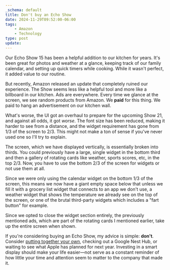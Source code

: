 ```yaml
---
_schema: default
title: Don't buy an Echo Show
date: 2024-11-29T09:52:00-06:00
tags:
    - Amazon
    - Technology
type: post
update:
---
```


Our Echo Show 15 has been a helpful addition to our kitchen for years. It's been great for photos and weather at a glance, keeping track of our family calendar, and setting up quick timers while cooking. While it wasn't perfect, it added value to our routine.

But recently, Amazon released an update that completely ruined our experience. The Show seems less like a helpful tool and more like a billboard in our kitchen. Ads are everywhere. Every time we glance at the screen, we see random products from Amazon. We **paid** for this thing. We paid to hang an advertisement on our kitchen wall.

What's worse, the UI got an overhaul to prepare for the upcoming Show 21, and against all odds, it got *worse*. The font size has been reduced, making it harder to see from a distance, and the widget requirement has gone from 1/3 of the screen to 2/3. This might not make a ton of sense if you've never used one so I'll try to explain.

The screen, which we have displayed vertically, is essentially broken into thirds. You could previously have a large, single widget in the bottom third and then a gallery of rotating cards like weather, sports scores, etc, in the top 2/3. Now, you have to use the bottom 2/3 of the screen for widgets or not use them at all.

Since we were only using the calendar widget on the bottom 1/3 of the screen, this means we now have a giant empty space below that unless we fill it with a grocery list widget that connects to an app we don't use, a weather widget that shows the temperature we already see on the top of the screen, or one of the brutal third-party widgets which includes a "fart button" for example.

Since we opted to close the widget section entirely, the previously mentioned ads, which are part of the rotating cards I mentioned earlier, take up the entire screen when shown.

If you're considering buying an Echo Show, my advice is simple: **don't**. Consider [putting together your own](https://www.hanselman.com/blog/how-to-build-a-wall-mounted-family-calendar-and-dashboard-with-a-raspberry-pi-and-cheap-monitor), checking out a Google Nest Hub, or waiting to see what Apple has planned for next year. Investing in a smart display should make your life easier—not serve as a constant reminder of how little your time and attention seem to matter to the company that made it.
